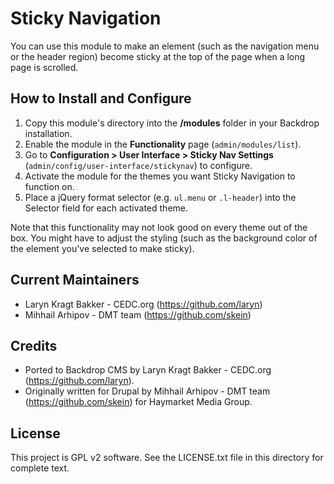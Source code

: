# Sticky Navigation

You can use this module to make an element (such as the navigation menu or
the header region) become sticky at the top of the page when a long page
is scrolled.

## How to Install and Configure

1. Copy this module's directory into the **/modules** folder in your 
   Backdrop installation.
2. Enable the module in the **Functionality** page (`admin/modules/list`).
3. Go to **Configuration > User Interface > Sticky Nav Settings** 
   (`admin/config/user-interface/stickynav`) to configure.
4. Activate the module for the themes you want Sticky Navigation to 
   function on.
5. Place a jQuery format selector (e.g. `ul.menu` or `.l-header`) into the 
   Selector field for each activated theme.

Note that this functionality may not look good on every theme out of the box. 
You might have to adjust the styling (such as the background color of the 
element you've selected to make sticky).

## Current Maintainers

- Laryn Kragt Bakker - CEDC.org (https://github.com/laryn)
- Mihhail Arhipov - DMT team (https://github.com/skein)

## Credits

- Ported to Backdrop CMS by Laryn Kragt Bakker - CEDC.org (https://github.com/laryn).
- Originally written for Drupal by Mihhail Arhipov - DMT team (https://github.com/skein) for Haymarket Media Group.

## License

This project is GPL v2 software. See the LICENSE.txt file in this directory for
complete text.
